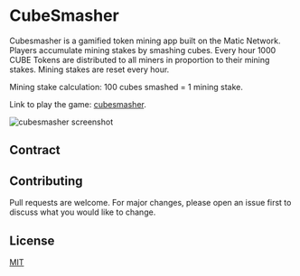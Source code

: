 # CubeSmasher
Cubesmasher is a gamified token mining app built on the Matic Network. Players accumulate mining stakes by smashing cubes. Every hour 1000 CUBE Tokens are distributed to all miners in proportion to their mining stakes. Mining stakes are reset every hour.

Mining stake calculation: 100 cubes smashed = 1 mining stake.

Link to play the game: [cubesmasher](https://cubesmasher.xyz/). 

![cubesmasher screenshot](https://cubesmasher.xyz/images/cubesmasher.png)

## Contract



## Contributing
Pull requests are welcome. For major changes, please open an issue first to discuss what you would like to change.




## License
[MIT](https://choosealicense.com/licenses/mit/)
